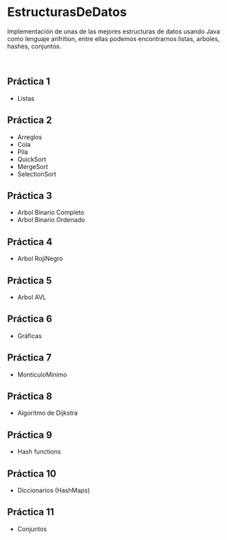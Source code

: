 # EstructurasDeDatos
Implementación de unas de las mejores estructuras de datos usando Java como lenguaje anfrition, entre ellas podemos encontrarnos listas, arboles, hashes, conjuntos.

<br>

## Práctica 1 

- Listas

## Práctica 2 

- Arreglos 
- Cola 
- Pila 
- QuickSort 
- MergeSort 
- SelectionSort 

## Práctica 3

- Arbol Binario Completo 
- Arbol Binario Ordenado 

## Práctica 4 

- Arbol RojiNegro 

## Práctica 5 

- Arbol AVL 

## Práctica 6 

- Gráficas

## Práctica 7 

- MonticuloMinimo 

## Práctica 8 

- Algoritmo de Dijkstra 

## Práctica 9 

- Hash functions

## Práctica 10 

- Diccionarios (HashMaps)

## Práctica 11 

- Conjuntos
